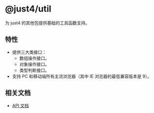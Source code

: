 # @just4/util

为 just4 的其他包提供基础的工具函数支持。

## 特性
- 提供三大类接口：
  - 数组操作接口。
  - 对象操作接口。
  - 类型判断接口。
- 支持 PC 和移动端所有主流浏览器（其中 IE 浏览器的最低兼容版本是 9）。

## 相关文档
- [API 文档](https://heeroluo.github.io/just4/util/index.html)